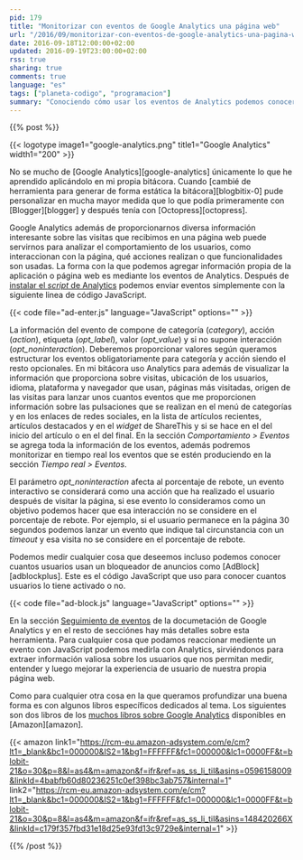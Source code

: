 ```yaml
---
pid: 179
title: "Monitorizar con eventos de Google Analytics una página web"
url: "/2016/09/monitorizar-con-eventos-de-google-analytics-una-pagina-web/"
date: 2016-09-18T12:00:00+02:00
updated: 2016-09-19T23:00:00+02:00
rss: true
sharing: true
comments: true
language: "es"
tags: ["planeta-codigo", "programacion"]
summary: "Conociendo cómo usar los eventos de Analytics podemos conocer información interesante acerca de qué forma los usuarios interactúan con nuestra propia página web. Cualquier cosa que podamos realizar con JavaScript o ante cualquier evento que podamos reaccionar podemos medirla con Analytics."
---
```


{{% post %}}

{{< logotype image1="google-analytics.png" title1="Google Analytics" width1="200" >}}

No se mucho de [Google Analytics][google-analytics] únicamente lo que he aprendido aplicándolo en mi propia bitácora. Cuando [cambié de herramienta para generar de forma estática la bitácora][blogbitix-0] pude personalizar en mucha mayor medida que lo que podía primeramente con [Blogger][blogger] y después tenía con [Octopress][octopress].

Google Analytics además de proporcionarnos diversa información interesante sobre las visitas que recibimos en una página web puede servirnos para analizar el comportamiento de los usuarios, como interaccionan con la página, qué acciones realizan o que funcionalidades son usadas. La forma con la que podemos agregar información propia de la aplicación o página web es mediante los eventos de Analytics. Después de [instalar el _script_ de Analytics](https://developers.google.com/analytics/devguides/collection/analyticsjs/) podemos enviar eventos simplemente con la siguiente linea de código JavaScript.

{{< code file="ad-enter.js" language="JavaScript" options="" >}}

La información del evento de compone de categoría (_category_), acción (_action_), etiqueta (_opt\_label_), valor  (_opt\_value_) y si no supone interacción (_opt\_noninteraction_). Deberemos proporcionar valores según queramos estructurar los eventos obligatoriamente para categoría y acción siendo el resto opcionales. En mi bitácora uso Analytics para además de visualizar la información que proporciona sobre visitas, ubicación de los usuarios, idioma, plataforma y navegador que usan, páginas más visitadas, origen de las visitas para lanzar unos cuantos eventos que me proporcionen información sobre las pulsaciones que se realizan en el menú de categorías y en los enlaces de redes sociales, en la lista de artículos recientes, artículos destacados y en el _widget_ de ShareThis y si se hace en el del inicio del artículo o en el del final. En la sección _Comportamiento > Eventos_ se agrega toda la información de los eventos, además podremos monitorizar en tiempo real los eventos que se estén produciendo en la sección _Tiempo real > Eventos_.

El parámetro _opt_noninteraction_ afecta al porcentaje de rebote, un evento interactivo se considerará como una acción que ha realizado el usuario después de visitar la página, si ese evento lo consideramos como un objetivo podemos hacer que esa interacción no se considere en el porcentaje de rebote. Por ejemplo, si el usuario permanece en la página 30 segundos podemos lanzar un evento que indique tal circunstancia con un _timeout_ y esa visita no se considere en el porcentaje de rebote.

Podemos medir cualquier cosa que deseemos incluso podemos conocer cuantos usuarios usan un bloqueador de anuncios como [AdBlock][adblockplus]. Este es el código JavaScript que uso para conocer cuantos usuarios lo tiene activado o no.

{{< code file="ad-block.js" language="JavaScript" options="" >}}

En la sección [Seguimiento de eventos](https://developers.google.com/analytics/devguides/collection/analyticsjs/events) de la documetación de Google Analytics y en el resto de secciónes hay más detalles sobre esta herramienta. Para cualquier cosa que podamos reaccionar mediente un evento con JavaScript podemos medirla con Analytics, sirviéndonos para extraer información valiosa sobre los usuarios que nos permitan medir, entender y luego mejorar la experiencia de usuario de nuestra propia página web.

Como para cualquier otra cosa en la que queramos profundizar una buena forma es con algunos libros específicos dedicados al tema. Los siguientes son dos libros de los [muchos libros sobre Google Analytics](https://amzn.to/2cH8SXR) disponibles en [Amazon][amazon].

{{< amazon
    link1="https://rcm-eu.amazon-adsystem.com/e/cm?lt1=_blank&bc1=000000&IS2=1&bg1=FFFFFF&fc1=000000&lc1=0000FF&t=blobit-21&o=30&p=8&l=as4&m=amazon&f=ifr&ref=as_ss_li_til&asins=0596158009&linkId=4babfb60d80236251c0ef398bc3ab757&internal=1"
    link2="https://rcm-eu.amazon-adsystem.com/e/cm?lt1=_blank&bc1=000000&IS2=1&bg1=FFFFFF&fc1=000000&lc1=0000FF&t=blobit-21&o=30&p=8&l=as4&m=amazon&f=ifr&ref=as_ss_li_til&asins=148420266X&linkId=c179f357fbd31e18d25e93fd13c9729e&internal=1" >}}

{{% /post %}}
